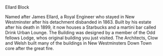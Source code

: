 Ellard Block

Named after James Ellard, a Royal Engineer who stayed in New Westminster after his detachment disbanded in 1863. Built by his estate after his death in 1899, it now houses a Starbucks and a martini bar called Drink Urban Lounge. The Building was designed by a member of the Odd fellows Lodge, whos original building you just visited. The Architects, Clow and Welsh built many of the buildings in New Westminsters Down Town core after the great fire.  
